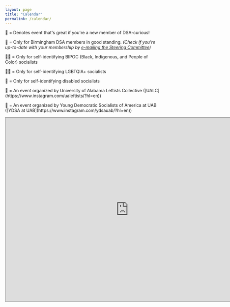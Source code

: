 ```yaml
---
layout: page
title: "Calendar"
permalink: /calendar/
---
```


<p>🍞 = Denotes event that's great if you're a new member of DSA-curious!
<p>🌹 = Only for Birmingham DSA members in good standing. <i>(Check if you're up-to-date with your membership by <a href="mailto:steering@bhamdsa.org?subject=Membership Check">e-mailing the Steering Committee</a>)</i>
<p>✊🏿 = Only for self-identifying BIPOC (Black, Indigenous, and People of Color) socialists
<p>🏳️‍🌈 = Only for self-identifying LGBTQIA+ socialists
<p>🩶 = Only for self-identifying disabled socialists
<p>🐘 = An event organized by University of Alabama Leftists Collective ([UALC](https://www.instagram.com/ualeftists/?hl=en))
<p>🐲 = An event organized by Young Democratic Socialists of America at UAB ([YDSA at UAB](https://www.instagram.com/ydsauab/?hl=en))
<p><iframe src="https://calendar.google.com/calendar/embed?height=600&wkst=1&bgcolor=%23ffffff&ctz=America%2FChicago&mode=AGENDA&showNav=1&showTitle=1&title=Birmingham%20DSA%20Events%20Calendar&src=Z3ZncjcxMjR2aWVkZ2t2a2hpZzY1dWw2cW9AZ3JvdXAuY2FsZW5kYXIuZ29vZ2xlLmNvbQ&src=ZW4udXNhI2hvbGlkYXlAZ3JvdXAudi5jYWxlbmRhci5nb29nbGUuY29t&color=%23D50000&color=%230B8043" style="border:solid 1px #777" width="800" height="600" frameborder="0" scrolling="no"></iframe>
